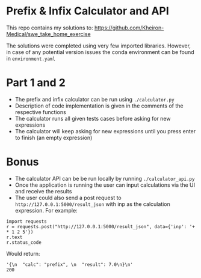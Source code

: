 # Prefix & Infix Calculator and API

This repo contains my solutions to: https://github.com/Kheiron-Medical/swe_take_home_exercise

The solutions were completed using very few imported libraries. 
However, in case of any potential version issues the conda environment can be found in `environment.yaml`

# Part 1 and 2
- The prefix and infix calculator can be run using `./calculator.py`
- Description of code implementation is given in the comments of the respective functions
- The calculator runs all given tests cases before asking for new expressions
- The calculator will keep asking for new expressions until you press enter to finish (an empty expression)

# Bonus

- The calculator API can be be run locally by running `./calculator_api.py`
- Once the application is running the user can input calculations via the UI and receive the results
- The user could also send a post request to `http://127.0.0.1:5000/result_json` with inp as the calculation expression.
For example:
```
import requests
r = requests.post("http://127.0.0.1:5000/result_json", data={'inp': '+ * 1 2 5'})
r.text 
r.status_code
```
Would return:
```
'{\n  "calc": "prefix", \n  "result": 7.0\n}\n'
200
```